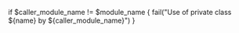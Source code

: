 if $caller_module_name != $module_name {
  fail("Use of private class ${name} by ${caller_module_name}")
}

